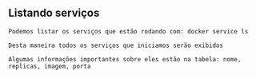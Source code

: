 ## Listando serviços

```
Podemos listar os serviços que estão rodando com: docker service ls
```

```
Desta maneira todos os serviços que iniciamos serão exibidos
```

```
Algumas informações importantes sobre eles estão na tabela: nome, replicas, imagem, porta
```
